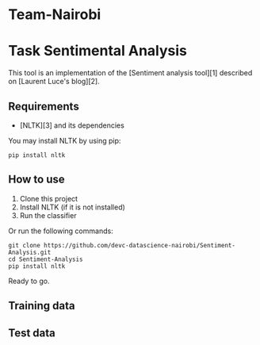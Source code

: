 # Team-Nairobi

Task Sentimental Analysis
=========

This tool is an implementation of the [Sentiment analysis tool][1] 
described on [Laurent Luce's blog][2].

Requirements
------------
* [NLTK][3] and its dependencies

You may install NLTK by using pip:

    pip install nltk


How to use
----------

1. Clone this project
2. Install NLTK (if it is not installed)
3. Run the classifier

Or run the following commands:

    git clone https://github.com/devc-datascience-nairobi/Sentiment-Analysis.git
    cd Sentiment-Analysis
    pip install nltk
    
Ready to go.

Training data
-------------


Test data
---------


